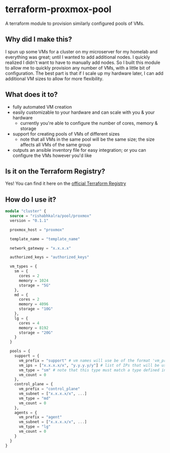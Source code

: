 # terraform-proxmox-pool

A terraform module to provision similarly configured pools of VMs.

## Why did I make this?

I spun up some VMs for a cluster on my microserver for my homelab and everything was great; until I wanted to add additional nodes. I quickly realized I didn't want to have to manually add nodes. So I built this module to allow me to quickly provision any number of VMs, with a little bit of configuration. The best part is that if I scale up my hardware later, I can add additional VM sizes to allow for more flexibility.

## What does it to?

- fully automated VM creation
- easily customizable to your hardware and can scale with you & your hardware
  - currently you're able to configure the number of cores, memory & storage
- support for creating pools of VMs of different sizes
  - note that all VMs in the same pool will be the same size; the size affects all VMs of the same group
- outputs an ansible inventory file for easy integration; or you can configure the VMs however you'd like

## Is it on the Terraform Registry?

Yes! You can find it here on the [official Terraform Registry](https://registry.terraform.io/modules/rishabhkalra/pool/proxmox/latest)

## How do I use it?

```terraform
module "cluster" {
  source = "rishabhkalra/pool/proxmox"
  version = "0.1.1"

  proxmox_host = "proxmox"

  template_name = "template_name"

  network_gateway = "x.x.x.x"

  authorized_keys = "authorized_keys"

  vm_types = {
    sm = {
      cores = 2
      memory = 1024
      storage = "5G"
    },
    md = {
      cores = 2
      memory = 4096
      storage = "10G"
    },
    lg = {
      cores = 4
      memory = 8192
      storage = "20G"
    }
  }

  pools = {
    support = {
      vm_prefix = "support" # vm names will use be of the format 'vm_prefix-vm_number'
      vm_ips = ["x.x.x.x/x", "y.y.y.y/y"] # list of IPs that will be used for this pool
      vm_type = "sm" # note that this type must match a type defined in the vm_types map above
      vm_count = 0
    },
    control_plane = {
      vm_prefix = "control_plane"
      vm_subnet = ["x.x.x.x/x", ...]
      vm_type = "md"
      vm_count = 0
    },
    agents = {
      vm_prefix = "agent"
      vm_subnet = ["x.x.x.x/x", ...]
      vm_type = "lg"
      vm_count = 0
    }
  }
}
```
